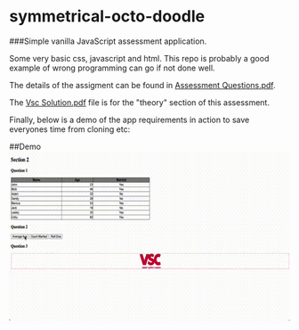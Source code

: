 # symmetrical-octo-doodle

###Simple vanilla JavaScript assessment application. 

Some very basic css, javascript and html. This repo is probably a good example of wrong programming can go if not done 
well. 

The details of the assigment can be found in [Assessment Questions.pdf](./assessment_questions.pdf).

The [Vsc Solution.pdf](./vsc_solution.pdf) file is for the "theory" section of this assessment.

Finally, below is a demo of the app requirements in action to save everyones time from cloning etc:

##Demo
<img src="./vsc_demo.gif" width="640" height="304" alt="Giphy demo of app"/>